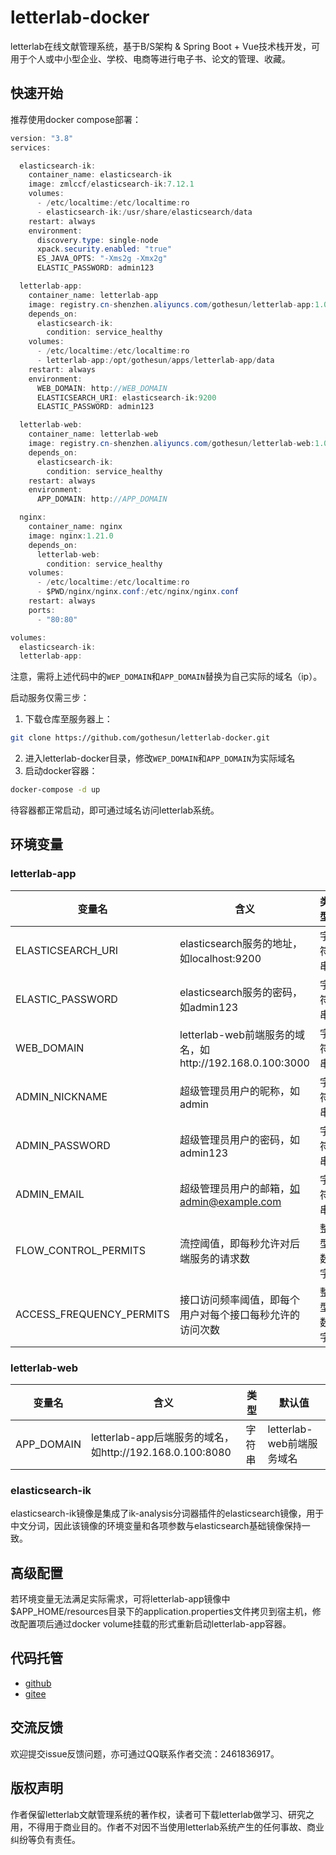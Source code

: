 # letterlab-docker
letterlab在线文献管理系统，基于B/S架构 &amp; Spring Boot + Vue技术栈开发，可用于个人或中小型企业、学校、电商等进行电子书、论文的管理、收藏。

## 快速开始
推荐使用docker compose部署：
```java
version: "3.8"
services:

  elasticsearch-ik:
    container_name: elasticsearch-ik
    image: zmlccf/elasticsearch-ik:7.12.1
    volumes:
      - /etc/localtime:/etc/localtime:ro
      - elasticsearch-ik:/usr/share/elasticsearch/data
    restart: always
    environment:
      discovery.type: single-node
      xpack.security.enabled: "true"
      ES_JAVA_OPTS: "-Xms2g -Xmx2g"
      ELASTIC_PASSWORD: admin123

  letterlab-app:
    container_name: letterlab-app
    image: registry.cn-shenzhen.aliyuncs.com/gothesun/letterlab-app:1.0.0
    depends_on:
      elasticsearch-ik:
        condition: service_healthy
    volumes:
      - /etc/localtime:/etc/localtime:ro
      - letterlab-app:/opt/gothesun/apps/letterlab-app/data
    restart: always
    environment:
      WEB_DOMAIN: http://WEB_DOMAIN
      ELASTICSEARCH_URI: elasticsearch-ik:9200
      ELASTIC_PASSWORD: admin123

  letterlab-web:
    container_name: letterlab-web
    image: registry.cn-shenzhen.aliyuncs.com/gothesun/letterlab-web:1.0.0
    depends_on:
      elasticsearch-ik:
        condition: service_healthy
    restart: always
    environment:
      APP_DOMAIN: http://APP_DOMAIN

  nginx:
    container_name: nginx
    image: nginx:1.21.0
    depends_on:
      letterlab-web:
        condition: service_healthy
    volumes:
      - /etc/localtime:/etc/localtime:ro
      - $PWD/nginx/nginx.conf:/etc/nginx/nginx.conf
    restart: always
    ports:
      - "80:80"

volumes:
  elasticsearch-ik:
  letterlab-app:
```
注意，需将上述代码中的`WEP_DOMAIN`和`APP_DOMAIN`替换为自己实际的域名（ip）。

启动服务仅需三步：
1. 下载仓库至服务器上：
``` bash
git clone https://github.com/gothesun/letterlab-docker.git
```
2. 进入letterlab-docker目录，修改`WEP_DOMAIN`和`APP_DOMAIN`为实际域名
3. 启动docker容器：
``` bash
docker-compose -d up
```
待容器都正常启动，即可通过域名访问letterlab系统。

## 环境变量
### letterlab-app

| 变量名                   | 含义                                                     | 类型     | 默认值                |
| ------------------------ | -------------------------------------------------------- | -------- | --------------------- |
| ELASTICSEARCH_URI        | elasticsearch服务的地址，如localhost:9200                | 字符串   | 无                    |
| ELASTIC_PASSWORD         | elasticsearch服务的密码，如admin123                      | 字符串   | 无                    |
| WEB_DOMAIN               | letterlab-web前端服务的域名，如http://192.168.0.100:3000 | 字符串   | http://localhost:3000 |
| ADMIN_NICKNAME           | 超级管理员用户的昵称，如admin                            | 字符串   | admin                 |
| ADMIN_PASSWORD           | 超级管理员用户的密码，如admin123                         | 字符串   | admin123              |
| ADMIN_EMAIL              | 超级管理员用户的邮箱，如admin@example.com                | 字符串   | admin@example.com     |
| FLOW_CONTROL_PERMITS     | 流控阈值，即每秒允许对后端服务的请求数                   | 整型数字 | 10000                 |
| ACCESS_FREQUENCY_PERMITS | 接口访问频率阈值，即每个用户对每个接口每秒允许的访问次数 | 整型数字 | 10                    |

### letterlab-web


| 变量名     | 含义                                                     | 类型   | 默认值                    |
| ---------- | -------------------------------------------------------- | ------ | ------------------------- |
| APP_DOMAIN | letterlab-app后端服务的域名，如http://192.168.0.100:8080 | 字符串 | letterlab-web前端服务域名 |

### elasticsearch-ik
elasticsearch-ik镜像是集成了ik-analysis分词器插件的elasticsearch镜像，用于中文分词，因此该镜像的环境变量和各项参数与elasticsearch基础镜像保持一致。

## 高级配置
若环境变量无法满足实际需求，可将letterlab-app镜像中$APP_HOME/resources目录下的application.properties文件拷贝到宿主机，修改配置项后通过docker volume挂载的形式重新启动letterlab-app容器。

## 代码托管
- [github](https://github.com/gothesun/letterlab-docker)
- [gitee](https://gitee.com/gothesun/letterlab-docker)

## 交流反馈
欢迎提交issue反馈问题，亦可通过QQ联系作者交流：2461836917。

## 版权声明
作者保留letterlab文献管理系统的著作权，读者可下载letterlab做学习、研究之用，不得用于商业目的。作者不对因不当使用letterlab系统产生的任何事故、商业纠纷等负有责任。
